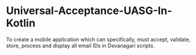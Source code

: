 # Universal-Acceptance-UASG-In-Kotlin
To create a mobile application which can specifically, must accept, validate, store, process and display all email IDs in Devanagari scripts.
